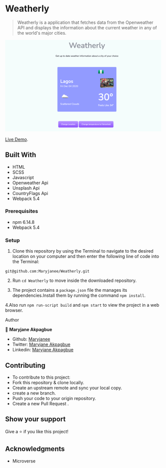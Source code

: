 # Weatherly


> Weatherly is a application that fetches data from the Openweather API and displays the information about the current weather in any of the world's major cities.


![Results Page](src/images/weatherly2.png)


[Live Demo](https://rawcdn.githack.com/Maryjanee/Weatherly/362cecffc38f95cc9c54bf9d86926e4824bad4bc/dist/index.html).

## Built With

- HTML
- SCSS
- Javascript
- Openweather Api
- Unsplash Api
- CountryFlags Api
- Webpack 5.4






### Prerequisites

- npm  6.14.8
- Webpack 5.4






### Setup

1. Clone this repository by using the Terminal to navigate to the desired location on your computer and then enter the following line of code into the Terminal:
```
git@github.com:Maryjanee/Weatherly.git
```
2. Run `cd Weatherly` to move inside the downloaded repository.

3. The project contains a `package.json` file the manages its dependencies.Install them by running the command `npm install`.

4.Also run `npm run-script build` and `npm start` to view the project in a web browser.







 Author

👤 **Maryjane Akpagbue**

- Github: [Maryjanee](https://github.com/Maryjanee)
- Twitter: [Maryjane Akpagbue](https://twitter.com/alfredmaryjane)
- Linkedin: [Maryjane Akpagbue](https://www.linkedin.com/in/maryjane-akpagbue)


## Contributing

- To contribute to this project:
- Fork this repository & clone locally.
- Create an upstream remote and sync your local copy.
- create a new branch.
- Push your code to your origin repository.
- Create a new Pull Request .


## Show your support

Give a ⭐️ if you like this project!

## Acknowledgments

- Microverse